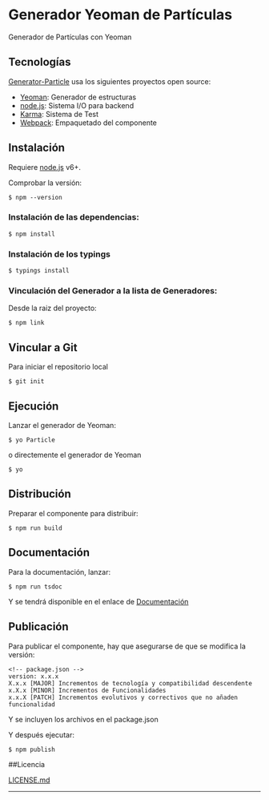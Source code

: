 # Generador Yeoman de Partículas 

Generador de Partículas con Yeoman

## Tecnologías

[Generator-Particle] usa los siguientes proyectos open source:

* [Yeoman]: Generador de estructuras 
* [node.js]: Sistema I/O para backend
* [Karma]: Sistema de Test
* [Webpack]: Empaquetado del componente


## Instalación

Requiere [node.js] v6+. 

Comprobar la versión:

    $ npm --version

### Instalación de las dependencias:

    $ npm install

### Instalación de los typings

    $ typings install

### Vinculación del Generador a la lista de Generadores:    
  
Desde la raiz del proyecto:

    $ npm link

## Vincular a Git

Para iniciar el repositorio local

    $ git init
    
## Ejecución

Lanzar el generador de Yeoman:
    
    $ yo Particle

o directemente el generador de Yeoman

    $ yo

## Distribución

Preparar el componente para distribuir:
    
    $ npm run build

## Documentación

Para la documentación, lanzar:

    $ npm run tsdoc

Y se tendrá disponible en el enlace de [Documentación]

## Publicación

Para publicar el componente, hay que asegurarse de que se modifica la versión:

    <!-- package.json -->
    version: x.x.x
    X.x.x [MAJOR] Incrementos de tecnología y compatibilidad descendente
    x.X.x [MINOR] Incrementos de Funcionalidades
    x.x.X [PATCH] Incrementos evolutivos y correctivos que no añaden funcionalidad

Y se incluyen los archivos en el package.json

Y después ejecutar:

    $ npm publish

##Licencia

[LICENSE.md]

----

[//]: # (These are reference links used in the body)
   [Documentación]: </docs/index.html>
   [Generator-Particle]:<#>
   [Yeoman]: <http://yeoman.io>
   [Webpack]: <https://webpack.github.io/>
   [Node.js]: <http://nodejs.org>
   [Karma]: <https://karma-runner.github.io>
   [LICENSE.md]:</LICENSE.md>